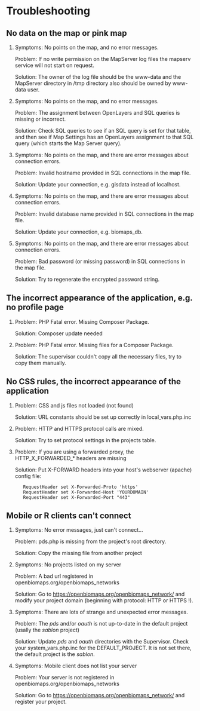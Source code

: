 Troubleshooting
===============

No data on the map or pink map
------------------------------

1) Symptoms: No points on the map, and no error messages. 
   
   Problem: If no write permission on the MapServer log files the mapserv service will not start on request. 
   
   Solution: The owner of the log file should be the www-data and the MapServer directory in /tmp directory also should be owned by www-data user.

2) Symptoms: No points on the map, and no error messages.
   
   Problem: The assignment between OpenLayers and SQL queries is missing or incorrect.
   
   Solution: Check SQL queries to see if an SQL query is set for that table, and then see if Map Settings has an OpenLayers assignment to that SQL query (which starts the Map Server query).

3) Symptoms: No points on the map, and there are error messages about connection errors. 
   
   Problem: Invalid hostname provided in SQL connections in the map file. 
   
   Solution: Update your connection, e.g. gisdata instead of localhost.

4) Symptoms: No points on the map, and there are error messages about connection errors. 
   
   Problem: Invalid database name provided in SQL connections in the map file.
   
   Solution: Update your connection, e.g. biomaps_db.

5) Symptoms: No points on the map, and there are error messages about connection errors. 
   
   Problem: Bad password (or missing password) in SQL connections in the map file. 
   
   Solution: Try to regenerate the encrypted password string.

The incorrect appearance of the application, e.g. no profile page
-----------------------------------------------------------------

1) Problem: PHP Fatal error. Missing Composer Package.
   
   Solution: Composer update needed

2) Problem: PHP Fatal error. Missing files for a Composer Package.
   
   Solution: The supervisor couldn't copy all the necessary files, try to copy them manually.


No CSS rules, the incorrect appearance of the application
---------------------------------------------------------

1) Problem: CSS and js files not loaded (not found)

   Solution: URL constants should be set up correctly in local_vars.php.inc

2) Problem: HTTP and HTTPS protocol calls are mixed. 
   
   Solution: Try to set protocol settings in the projects table.

3) Problem: If you are using a forwarded proxy, the HTTP_X_FORWARDED_* headers are missing
   
   Solution: Put X-FORWARD headers into your host's webserver (apache) config file:
   ```
      RequestHeader set X-Forwarded-Proto 'https'
      RequestHeader set X-Forwarded-Host 'YOURDOMAIN'
      RequestHeader set X-Forwarded-Port "443"
   ```

Mobile or R clients can't connect
---------------------------------

1) Symptoms: No error messages, just can't connect...
   
   Problem: pds.php is missing from the project's root directory.
   
   Solution: Copy the missing file from another project

2) Symptoms: No projects listed on my server
   
   Problem: A bad url registered in openbiomaps.org/openbiomaps_networks
   
   Solution: Go to https://openbiomaps.org/openbiomaps_network/ and modify your project domain (beginning with protocol: HTTP or HTTPS !).

3) Symptoms: There are lots of strange and unexpected error messages.
   
   Problem: The *pds* and/or *oauth* is not up-to-date in the default project (usally the *sablon* project)
   
   Solution: Update *pds* and *oauth* directories with the Supervisor. Check your system_vars.php.inc for the DEFAULT_PROJECT. It is not set there, the default project is the *sablon*.

4) Symptoms: Mobile client does not list your server
   
   Problem: Your server is not registered in openbiomaps.org/openbiomaps_networks
   
   Solution: Go to https://openbiomaps.org/openbiomaps_network/ and register your project.
